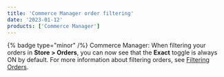 ```yaml
---
title: 'Commerce Manager order filtering'
date: '2023-01-12'
products: ['Commerce Manager']
---
```

{% badge type="minor" /%}
Commerce Manager: When filtering your orders in **Store > Orders**, you can now see that the **Exact** toggle is always ON by default. For more information about filtering orders, see [Filtering Orders](dashboard/orders.md#filtering-orders).
